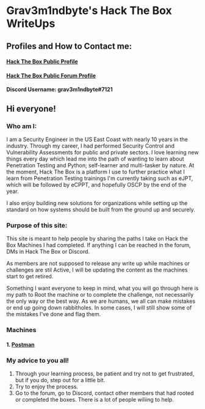 # Grav3m1ndbyte's Hack The Box WriteUps




## Profiles and How to Contact me:
#### [Hack The Box Public Profile](https://www.hackthebox.eu/profile/75471)
#### [Hack The Box Public Forum Profile](https://forum.hackthebox.eu/profile/grav3m1ndbyte)
#### Discord Username: grav3m1ndbyte#7121




## Hi everyone!


### Who am I:

  I am a Security Engineer in the US East Coast with nearly 10 years in the industry. Through my career, I had performed Security Control and Vulnerability Assessments for public and private sectors. I love learning new things every day which lead me into the path of wanting to learn about Penetration Testing and Python; self-learner and multi-tasker by nature. At the moment, Hack The Box is a platform I use to further practice what I learn from Penetration Testing trainings I'm currently taking such as eJPT, which will be followed by eCPPT, and hopefully OSCP by the end of the year.

  I also enjoy building new solutions for organizations while setting up the standard on how systems should be built from the ground up and securely.




### Purpose of this site:

  This site is meant to help people by sharing the paths I take on Hack the Box Machines I had completed. If anything I can be reached in the forum, DMs in Hack The Box or Discord. 

  As members are not supposed to release any write up while machines or challenges are stil Active, I will be updating the content as the machines start to get retired.

  Something I want everyone to keep in mind, what you will go through here is my path to Root the machine or to complete the challenge, not necessarily the only way or the best way. As we are humans, we all can make mistakes or end up going down rabbitholes. In some cases, I will still show some of the mistakes I've done and flag them.




###  Machines
#### 1. [Postman](/Postman/postman.md)




### My advice to you all!

1. Through your learning process, be patient and try not to get frustrated, but if you do, step out for a little bit.
2. Try to enjoy the process.
3. Go to the forum, go to Discord, contact other members that had rooted or completed the boxes. There is a lot of people wiliing to help.
